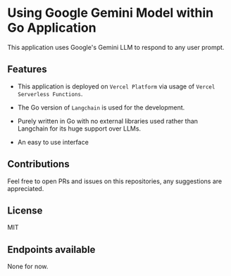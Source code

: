 # Using Google Gemini Model within Go Application

This application uses Google's Gemini LLM to respond to any user prompt.

## Features

- This application is deployed on `Vercel Platform` via usage of `Vercel Serverless Functions`.

- The Go version of `Langchain` is used for the development.

- Purely written in Go with no external libraries used rather than Langchain for its huge support over LLMs.

- An easy to use interface


## Contributions

Feel free to open PRs and issues on this repositories, any suggestions are appreciated.


## License

MIT

## Endpoints available

None for now.